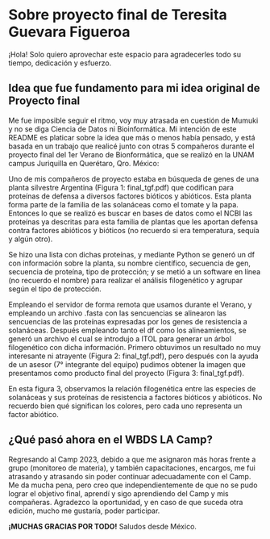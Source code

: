 # Sobre proyecto final de Teresita Guevara Figueroa
¡Hola!
Solo quiero aprovechar este espacio para agradecerles todo su tiempo, dedicación y esfuerzo.

## Idea que fue fundamento para mi idea original de **Proyecto final**
Me fue imposible seguir el ritmo, voy muy atrasada en cuestión de Mumuki y no se diga Ciencia de Datos ni Bioinformática.
Mi intención de este README es platicar sobre la idea que más o menos había pensado, y está basada en un trabajo que realicé junto con otras 5 compañeros
durante el proyecto final del 1er Verano de Bionformática, que se realizó en la UNAM campus Juriquilla en Querétaro, Qro. México:

Uno de mis compañeros de proyecto estaba en búsqueda de genes de una planta silvestre Argentina (Figura 1: final_tgf.pdf) que codifican para proteínas
de defensa a diversos factores bióticos y abióticos.
Esta planta forma parte de la familia de las solanáceas como el tomate y la papa.
Entonces lo que se realizó es buscar en bases de datos como el NCBI las proteínas ya descritas para esta familia de plantas que les aportan defensa contra
factores abióticos y bióticos (no recuerdo si era temperatura, sequía y algún otro).

Se hizo una lista con dichas proteínas, y mediante Python se generó un df con información sobre la planta, su nombre científico, secuencia de gen, secuencia
de proteína, tipo de protección; y se metió a un software en línea (no recuerdo el nombre) para realizar el análisis filogenético y agrupar según 
el tipo de protección.

Empleando el servidor de forma remota que usamos durante el Verano, y empleando un archivo .fasta con las sencuencias se alinearon las sencuencias de las
proteínas expresadas por los genes de resistencia a solanáceas.
Después empleando tanto el df como los alineamientos, se generó un archivo el cual se introdujo a ITOL para generar un árbol filogenético con dicha información.
Primero obtuvimos un resultado no muy interesante ni atrayente (Figura 2: final_tgf.pdf), pero después con la ayuda de un asesor (7° integrante del equipo)
pudimos obtener la imagen que presentamos como producto final del proyecto (Figura 3: final_tgf.pdf).

En esta figura 3, observamos la relación filogenética entre las especies de solanáceas y sus proteínas de resistencia a factores bióticos y abióticos.
No recuerdo bien qué significan los colores, pero cada uno representa un factor abiótico.

## ¿Qué pasó ahora en el WBDS LA Camp?
Regresando al Camp 2023, debido a que me asignaron más horas frente a grupo (monitoreo de materia), y también capacitaciones, encargos, me fui atrasando y
atrasando sin poder continuar adecuadamente con el Camp. Me da mucha pena, pero creo que independientemente de que no se pudo lograr el objetivo final,
aprendí y sigo aprendiendo del Camp y mis compañeras. Agradezco la oportunidad, y en caso de que suceda otra edición, mucho me gustaría, poder participar.

**¡MUCHAS GRACIAS POR TODO!**
Saludos desde México.
